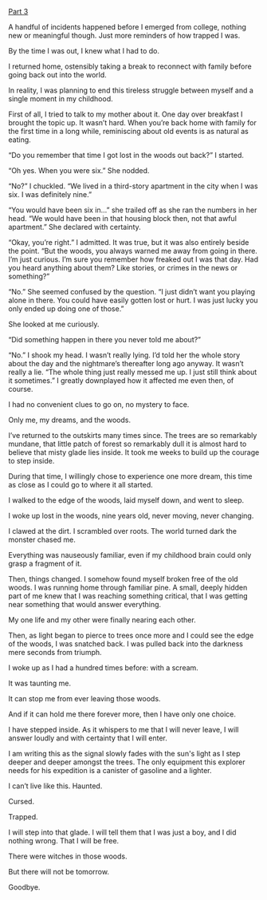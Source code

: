 [Part 3](https://www.reddit.com/r/nosleep/comments/11ouczh/i_got_lost_in_the_woods_when_i_was_nine_years_old/)

A handful of incidents happened before I emerged from college, nothing new or meaningful though. Just more reminders of how trapped I was.

By the time I was out, I knew what I had to do. 

I returned home, ostensibly taking a break to reconnect with family before going back out into the world. 

In reality, I was planning to end this tireless struggle between myself and a single moment in my childhood. 

First of all, I tried to talk to my mother about it. One day over breakfast I brought the topic up. It wasn’t hard. When you’re back home with family for the first time in a long while, reminiscing about old events is as natural as eating.

“Do you remember that time I got lost in the woods out back?” I started. 

“Oh yes. When you were six.” She nodded.

“No?” I chuckled. “We lived in a third-story apartment in the city when I was six. I was definitely nine.”

“You would have been six in…” she trailed off as she ran the numbers in her head. “We would have been in that housing block then, not that awful apartment.” She declared with certainty.

“Okay, you’re right.” I admitted. It was true, but it was also entirely beside the point. “But the woods, you always warned me away from going in there. I’m just curious. I’m sure you remember how freaked out I was that day. Had you heard anything about them? Like stories, or crimes in the news or something?” 

“No.” She seemed confused by the question. “I just didn’t want you playing alone in there. You could have easily gotten lost or hurt. I was just lucky you only ended up doing one of those.” 

She looked at me curiously.

“Did something happen in there you never told me about?” 

“No.” I shook my head. I wasn’t really lying. I’d told her the whole story about the day and the nightmare’s thereafter long ago anyway. It wasn’t really a lie. “The whole thing just really messed me up. I just still think about it sometimes.” I greatly downplayed how it affected me even then, of course. 

I had no convenient clues to go on, no mystery to face.

Only me, my dreams, and the woods. 

I’ve returned to the outskirts many times since. The trees are so remarkably mundane, that little patch of forest so remarkably dull it is almost hard to believe that misty glade lies inside. It took me weeks to build up the courage to step inside. 

During that time, I willingly chose to experience one more dream, this time as close as I could go to where it all started.

I walked to the edge of the woods, laid myself down, and went to sleep. 

I woke up lost in the woods, nine years old, never moving, never changing.

I clawed at the dirt. I scrambled over roots. 
The world turned dark the monster chased me.

Everything was nauseously familiar, even if my childhood brain could only grasp a fragment of it. 

Then, things changed. I somehow found myself broken free of the old woods. I was running home through familiar pine. A small, deeply hidden part of me knew that I was reaching something critical, that I was getting near something that would answer everything.

My one life and my other were finally nearing each other.

Then, as light began to pierce to trees once more and I could see the edge of the woods, I was snatched back. I was pulled back into the darkness mere seconds from triumph. 

I woke up as I had a hundred times before: with a scream.

It was taunting me.

It can stop me from ever leaving those woods.

And if it can hold me there forever more, then I have only one choice.

I have stepped inside. As it whispers to me that I will never leave, I will answer loudly and with certainty that I will enter. 

I am writing this as the signal slowly fades with the sun's light as I step deeper and deeper amongst the trees. The only equipment this explorer needs for his expedition is a canister of gasoline and a lighter. 

I can’t live like this. Haunted.

Cursed.

Trapped. 

I will step into that glade. I will tell them that I was just a boy, and I did nothing wrong. That I will be free. 

There were witches in those woods.

But there will not be tomorrow.

Goodbye.